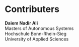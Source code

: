 # Contributers

**Daiem Nadir Ali**\
Masters of Autonomous Systems\
Hochschule Bonn-Rhein-Sieg\
University of Applied Sciences
